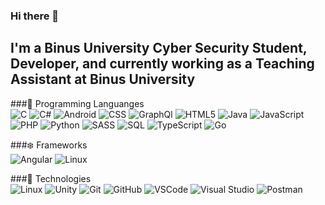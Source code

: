 ### Hi there 👋

## I'm a Binus University Cyber Security Student, Developer, and currently working as a Teaching Assistant at Binus University



###🔆 Programming Languanges
<br>
![C](https://img.shields.io/badge/-C-000000?style=plastic&logo=c)
![C#](https://img.shields.io/badge/-C%23-000000?style=plastic&logo=c%20sharp)
![Android](https://img.shields.io/badge/-Android-000000?style=plastic&logo=android)
![CSS](https://img.shields.io/badge/-CSS3-000000?style=plastic&logo=css3&logoColor=1572B6)
![GraphQl](https://img.shields.io/badge/-GraphQL-000000?style=plastic&logo=graphql)
![HTML5](https://img.shields.io/badge/-HTML5-000000?style=plastic&logo=html5)
![Java](https://img.shields.io/badge/-Java-000000?style=plastic&logo=java&L=logoColor=red)
![JavaScript](https://img.shields.io/badge/-JavaScript-000000?style=plastic&logo=javascript)
![PHP](https://img.shields.io/badge/-PHP-000000?style=plastic&logo=php)
![Python](https://img.shields.io/badge/-Python-000000?style=plastic&logo=python)
![SASS](https://img.shields.io/badge/-SASS-000000?style=plastic&logo=sass)
![SQL](https://img.shields.io/badge/-SQL-000000?style=plastic&logo=postgresql)
![TypeScript](https://img.shields.io/badge/-TypeScript-000000?style=plastic&logo=typescript&logoColor=blue)
![Go](https://img.shields.io/badge/-Go-000000?style=plastic&logo=go)

###❄️ Frameworks
<br>
![Angular](https://img.shields.io/badge/-Angular-FFFFFF?style=plastic&logo=angular&logoColor=DD0031)
![Linux](https://img.shields.io/badge/-Flask-FFFFFF?style=plastic&logo=Flask&logoColor=000000)

###🔨 Technologies
<br>
![Linux](https://img.shields.io/badge/-Linux-3d3d3d?style=plastic&logo=linux)
![Unity](https://img.shields.io/badge/-Unity-3d3d3d?style=plastic&logo=unity)
![Git](https://img.shields.io/badge/-Git-3d3d3d?style=plastic&logo=git)
![GitHub](https://img.shields.io/badge/-GitHub-3d3d3d?style=plastic&logo=github)
![VSCode](https://img.shields.io/badge/-Visual%20Studio%20Code-3d3d3d?style=plastic&logo=visual-studio-code&logoColor=blue)
![Visual Studio](https://img.shields.io/badge/-Visual%20Studio-3d3d3d?style=plastic&logo=visual-studio)
![Postman](https://img.shields.io/badge/-Postman-3d3d3d?style=plastic&logo=postman)
<!--
**Perciva/Perciva** is a ✨ _special_ ✨ repository because its `README.md` (this file) appears on your GitHub profile.

##👥 How to reach me:
LinkedIn: https://www.linkedin.com/in/karen-prisilia-iing/

Here are some ideas to get you started:

- 🔭 I’m currently working on ...
- 🌱 I’m currently learning ...
- 👯 I’m looking to collaborate on ...
- 🤔 I’m looking for help with ...
- 💬 Ask me about ...
- 📫 How to reach me: ...
- 😄 Pronouns: ...
- ⚡ Fun fact: ...
-->
